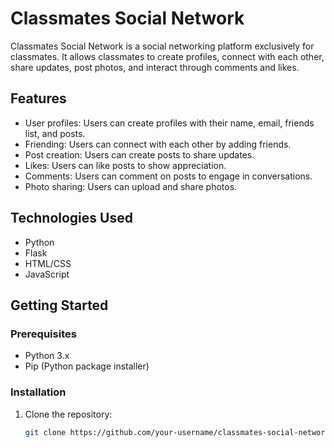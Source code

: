 # Classmates Social Network

Classmates Social Network is a social networking platform exclusively for classmates. It allows classmates to create profiles, connect with each other, share updates, post photos, and interact through comments and likes.

## Features

- User profiles: Users can create profiles with their name, email, friends list, and posts.
- Friending: Users can connect with each other by adding friends.
- Post creation: Users can create posts to share updates.
- Likes: Users can like posts to show appreciation.
- Comments: Users can comment on posts to engage in conversations.
- Photo sharing: Users can upload and share photos.

## Technologies Used

- Python
- Flask
- HTML/CSS
- JavaScript

## Getting Started

### Prerequisites

- Python 3.x
- Pip (Python package installer)

### Installation

1. Clone the repository:

   ```bash
   git clone https://github.com/your-username/classmates-social-network.git
